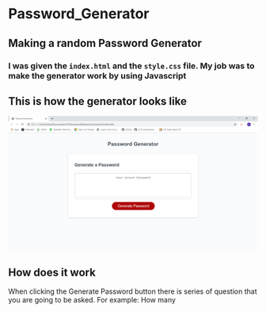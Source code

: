 # Password_Generator
## Making a random Password Generator
### I was given the `index.html` and the `style.css` file. My job was to make the generator work by using Javascript

## This is how the generator looks like
![Image description](password_generator.png)

## How does it work
When clicking the Generate Password button there is series of question that you are going to be asked.
For example: How many
